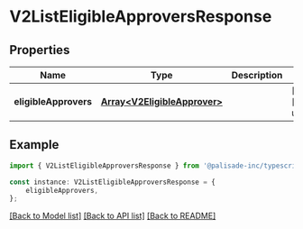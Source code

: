 # V2ListEligibleApproversResponse


## Properties

Name | Type | Description | Notes
------------ | ------------- | ------------- | -------------
**eligibleApprovers** | [**Array&lt;V2EligibleApprover&gt;**](V2EligibleApprover.md) |  | [optional] [default to undefined]

## Example

```typescript
import { V2ListEligibleApproversResponse } from '@palisade-inc/typescript-sdk';

const instance: V2ListEligibleApproversResponse = {
    eligibleApprovers,
};
```

[[Back to Model list]](../README.md#documentation-for-models) [[Back to API list]](../README.md#documentation-for-api-endpoints) [[Back to README]](../README.md)
